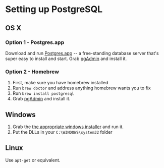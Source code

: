 # Setting up PostgreSQL

## OS X

### Option 1 - Postgres.app

Download and run [Postgres.app](https://postgresapp.com/) -- a free-standing database server that's super easy to install and start. Grab [pgAdmin](https://www.pgadmin.org/download/pgadmin-4-macos/) and install it.

### Option 2 - Homebrew

1. First, make sure you have homebrew installed
2. Run `brew doctor` and address anything homebrew wants you to fix
3. Run `brew install postgresql`
4. Grab [pgAdmin](https://www.pgadmin.org/download/pgadmin-4-macos/) and install it.

## Windows

1. Grab the [the appropriate windows installer](https://www.postgresql.org/download/windows/) and run it.
2. Put the DLLs in your `C:\WINDOWS\system32` folder

## Linux

Use `apt-get` or equivalent.
